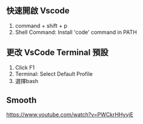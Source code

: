 ## 快速開啟 Vscode
1. command + shift + p
2. Shell Command: Install 'code' command in PATH

## 更改 VsCode Terminal 預設
1. Click F1
2. Terminal: Select Default Profile
3. 選擇bash

## Smooth
https://www.youtube.com/watch?v=PWCkrHHyvjE